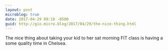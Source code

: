 ```yaml
---
layout: post
microblog: true
date: 2017-04-29 09:10 -0500
guid: http://gio.micro.blog/2017/04/29/the-nice-thing.html
---
```

The nice thing about taking your kid to her sat morning FIT class is having a some quality time in Chelsea.
